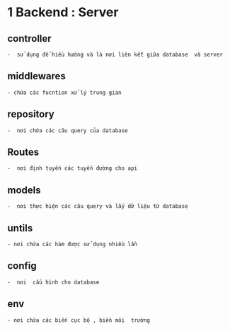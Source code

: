 # 1 Backend : Server
## controller 
    -  sử dụng để hiều hướng và là nơi liên kết giữa database  và server
## middlewares 
    - chứa các fucntion xử lý trung gian 
## repository
    -  nơi chứa các câu query của database
## Routes
    -  nơi định tuyến các tuyến đường cho api
## models
    -  nơi thực hiện các câu query và lấy dữ liệu từ database
## untils
    - nơi chứa các hàm được sử dụng nhiều lần 
## config 
    -  nơi  cấu hình cho database 
## env 
    - nơi chứa các biến cục bộ , biến môi  trường


